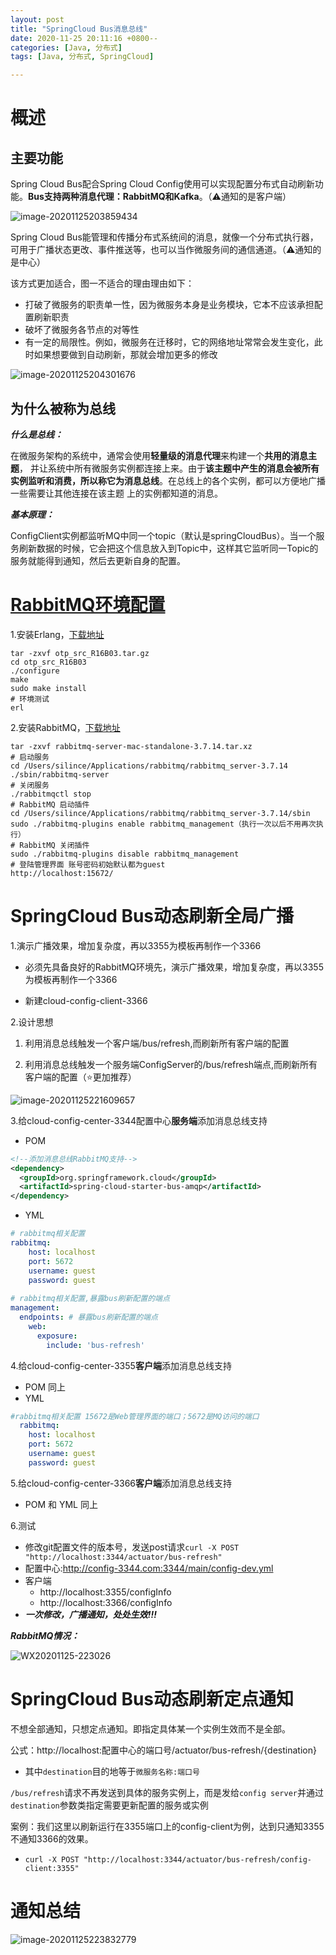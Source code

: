 ```yaml
---
layout: post
title: "SpringCloud Bus消息总线"
date: 2020-11-25 20:11:16 +0800--
categories: [Java, 分布式]
tags: [Java, 分布式, SpringCloud]  

---
```


# 概述

## 主要功能

Spring Cloud Bus配合Spring Cloud Config使用可以实现配置分布式自动刷新功能。**Bus支持两种消息代理：RabbitMQ和Kafka**。（⚠️通知的是客户端）

![image-20201125203859434](/assets/imgs/image-20201125203859434.png)

Spring Cloud Bus能管理和传播分布式系统间的消息，就像一个分布式执行器， 可用于广播状态更改、事件推送等，也可以当作微服务间的通信通道。（⚠️通知的是中心）

该方式更加适合，图一不适合的理由理由如下：

- 打破了微服务的职责单一性，因为微服务本身是业务模块，它本不应该承担配置刷新职责
- 破坏了微服务各节点的对等性
- 有一定的局限性。例如，微服务在迁移时，它的网络地址常常会发生变化，此时如果想要做到自动刷新，那就会增加更多的修改

![image-20201125204301676](/assets/imgs/image-20201125204301676.png)



## 为什么被称为总线

***什么是总线：***

在微服务架构的系统中，通常会使用**轻量级的消息代理**来构建一个**共用的消息主题**， 并让系统中所有微服务实例都连接上来。由于**该主题中产生的消息会被所有实例监听和消费，所以称它为消息总线**。在总线上的各个实例，都可以方便地广播一些需要让其他连接在该主题 上的实例都知道的消息。

***基本原理：***

ConfigClient实例都监听MQ中同一个topic（默认是springCloudBus）。当一个服务刷新数据的时候，它会把这个信息放入到Topic中，这样其它监听同一Topic的服务就能得到通知，然后去更新自身的配置。



# [RabbitMQ环境配置](http://www.silince.cn/2020/11/25/mac-rabbitMQ环境配置/)

1.安装Erlang，[下载地址](http://www.erlang.org/download/otp_src_R16B03.tar.gz)

```shell
tar -zxvf otp_src_R16B03.tar.gz
cd otp_src_R16B03
./configure   
make
sudo make install
# 环境测试
erl
```

2.安装RabbitMQ，[下载地址](https://dl.bintray.com/rabbitmq/all/rabbitmq-server/3.7.14/)

```shell
tar -zxvf rabbitmq-server-mac-standalone-3.7.14.tar.xz
# 启动服务
cd /Users/silince/Applications/rabbitmq/rabbitmq_server-3.7.14
./sbin/rabbitmq-server
# 关闭服务
./rabbitmqctl stop
# RabbitMQ 启动插件
cd /Users/silince/Applications/rabbitmq/rabbitmq_server-3.7.14/sbin
sudo ./rabbitmq-plugins enable rabbitmq_management（执行一次以后不用再次执行）
# RabbitMQ 关闭插件
sudo ./rabbitmq-plugins disable rabbitmq_management
# 登陆管理界面 账号密码初始默认都为guest
http://localhost:15672/
```





# SpringCloud Bus动态刷新全局广播

1.演示广播效果，增加复杂度，再以3355为模板再制作一个3366

- 必须先具备良好的RabbitMQ环境先，演示广播效果，增加复杂度，再以3355为模板再制作一个3366

- 新建cloud-config-client-3366

2.设计思想

1) 利用消息总线触发一个客户端/bus/refresh,而刷新所有客户端的配置

2) 利用消息总线触发一个服务端ConfigServer的/bus/refresh端点,而刷新所有客户端的配置（⭐️更加推荐）

![image-20201125221609657](/assets/imgs/image-20201125221609657.png)

3.给cloud-config-center-3344配置中心**服务端**添加消息总线支持

- POM

```xml
<!--添加消息总线RabbitMQ支持-->
<dependency>
  <groupId>org.springframework.cloud</groupId>
  <artifactId>spring-cloud-starter-bus-amqp</artifactId>
</dependency>
```

- YML

```yml
# rabbitmq相关配置
rabbitmq:
    host: localhost
    port: 5672
    username: guest
    password: guest
    
# rabbitmq相关配置,暴露bus刷新配置的端点
management:
  endpoints: # 暴露bus刷新配置的端点
    web:
      exposure:
        include: 'bus-refresh'
```

4.给cloud-config-center-3355**客户端**添加消息总线支持

- POM 同上
- YML

```yml
#rabbitmq相关配置 15672是Web管理界面的端口；5672是MQ访问的端口
  rabbitmq:
    host: localhost
    port: 5672
    username: guest
    password: guest
```

5.给cloud-config-center-3366**客户端**添加消息总线支持

- POM 和 YML 同上

6.测试

- 修改git配置文件的版本号，发送post请求`curl -X POST "http://localhost:3344/actuator/bus-refresh"`
- 配置中心:http://config-3344.com:3344/main/config-dev.yml
- 客户端
  - http://localhost:3355/configInfo
  - http://localhost:3366/configInfo
- ***一次修改，广播通知，处处生效!!!***



***RabbitMQ情况：***

![WX20201125-223026](/assets/imgs/WX20201125-223026.png)



# SpringCloud Bus动态刷新定点通知

不想全部通知，只想定点通知。即指定具体某一个实例生效而不是全部。

公式：http://localhost:配置中心的端口号/actuator/bus-refresh/{destination}

- 其中`destination`目的地等于`微服务名称:端口号`

`/bus/refresh`请求不再发送到具体的服务实例上，而是发给`config server`并通过`destination`参数类指定需要更新配置的服务或实例

案例：我们这里以刷新运行在3355端口上的config-client为例，达到只通知3355不通知3366的效果。

- `curl -X POST "http://localhost:3344/actuator/bus-refresh/config-client:3355"`



# 通知总结

![image-20201125223832779](/assets/imgs/image-20201125223832779.png)